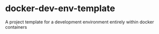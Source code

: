 # docker-dev-env-template
A project template for a development environment entirely within docker containers
